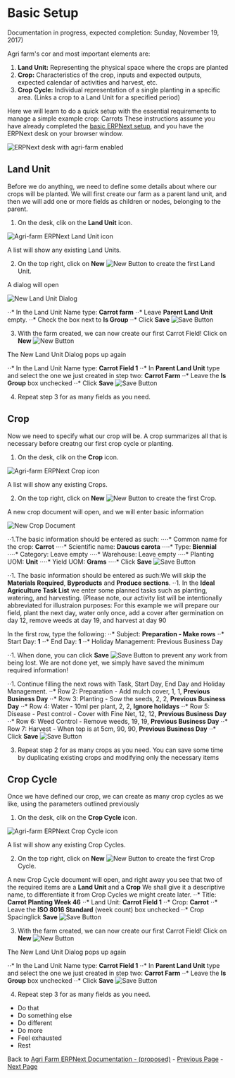 # Basic Setup
Documentation in progress, expected completion: Sunday, November 19, 2017)

Agri farm's cor and most important elements are:
1. **Land Unit:** Representing the physical space where the crops are planted
2. **Crop:** Characteristics of the crop, inputs and expected outputs, expected calendar of activities and harvest, etc.
3. **Crop Cycle:** Individual representation of a single planting in a specific area. (Links a crop to a Land Unit for a specified period)

Here we will learn to do a quick setup with the essential requirements to manage a simple example crop: Carrots
These instructions assume you have already completed the [basic ERPNext setup](https://erpnext.org/docs/user/manual/en/setting-up), and you have the ERPNext desk on your browser window.

 ![ERPNext desk with agri-farm enabled](assets/img/erpnext-desk-agri-farm.png "ERPNext desk with Agri-farm")

## Land Unit
Before we do anything, we need to define some details about where our crops will be planted.
We will first create our farm as a parent land unit, and then we will add one or more fields as children or nodes, belonging to the parent.

1. On the desk, clik on the **Land Unit** icon.

 ![Agri-farm ERPNext Land Unit icon](assets/img/land-unit-icon.png "Land Unit Icon")
 
 A list will show any existing Land Units.

2. On the top right, click on **New** ![New Button](assets/img/new-button.png "New") to create the first Land Unit.

A dialog will open

![New Land Unit Dialog](assets/img/new-land-unit-dialog.png "New Land Unit Dialog")

⋅⋅* In the Land Unit Name type: **Carrot farm**
⋅⋅* Leave **Parent Land Unit** empty.
⋅⋅* Check the box next to **Is Group**
⋅⋅* Click **Save** ![Save Button](assets/img/save-button.png "Save")

3. With the farm created, we can now create our first Carrot Field!
Click on **New** ![New Button](assets/img/new-button.png "New")

The New Land Unit Dialog pops up again

⋅⋅* In the Land Unit Name type: **Carrot Field 1**
⋅⋅* In **Parent Land Unit** type and select the one we just created in step two: **Carrot Farm**
⋅⋅* Leave the **Is Group** box unchecked
⋅⋅* Click **Save** ![Save Button](assets/img/save-button.png "Save")

4. Repeat step 3 for as many fields as you need.
 
## Crop
Now we need to specify what our crop will be. A crop summarizes all that is necessary before creatng our first crop cycle or planting.

1. On the desk, clik on the **Crop** icon.

 ![Agri-farm ERPNext Crop icon](assets/img/crop-icon.png "Crop Icon")
 
 A list will show any existing Crops.

2. On the top right, click on **New** ![New Button](assets/img/new-button.png "New") to create the first Crop.

A new crop document will open, and we will enter basic information

![New Crop Document](assets/img/new-crop-document.png "New Crop Document")

⋅⋅1.The basic information should be entered as such:
⋅⋅⋅⋅* Common name for the crop: **Carrot**
⋅⋅⋅⋅* Scientific name: **Daucus carota**
⋅⋅⋅⋅* Type: **Biennial**
⋅⋅⋅⋅* Category: Leave empty
⋅⋅⋅⋅* Warehouse: Leave empty
⋅⋅⋅⋅* Planting UOM: **Unit**
⋅⋅⋅⋅* Yield UOM: **Grams**
⋅⋅⋅⋅* Click **Save** ![Save Button](assets/img/save-button.png "Save")

⋅⋅1. The basic information should be entered as such:We will skip the **Materials Required**, **Byproducts** and **Produce sections**.
⋅⋅1. In the **Ideal Agriculture Task List** we enter some planned tasks such as planting, watering, and harvesting.
(Please note, our activity list will be intentionally abbreviated for illustraion purposes: For this example we will prepare our field, plant the next day, water only once, add a cover after germination on day 12, remove weeds at day 19, and harvest at day 90

In the first row, type the following:
⋅⋅* Subject: **Preparation - Make rows**
⋅⋅* Start Day: **1**
⋅⋅* End Day: **1**
⋅⋅* Holiday Management: Previous Business Day

⋅⋅1. When done, you can click **Save** ![Save Button](assets/img/save-button.png "Save") to prevent
any work from being lost. We are not done yet, we simply have saved the minimum required information!

⋅⋅1. Continue filling the next rows with Task, Start Day, End Day and Holiday Management. 
⋅⋅* Row 2: Preparation - Add mulch cover, 1, 1, **Previous Business Day**
⋅⋅* Row 3: Planting - Sow the seeds, 2, 2, **Previous Business Day**
⋅⋅* Row 4: Water - 10ml per plant, 2, 2, **Ignore holidays**
⋅⋅* Row 5: Disease - Pest control - Cover with Fine Net, 12, 12, **Previous Business Day**
⋅⋅* Row 6: Weed Control - Remove weeds, 19, 19, **Previous Business Day**
⋅⋅* Row 7: Harvest - When top is at 5cm, 90, 90, **Previous Business Day**
⋅⋅* Click **Save** ![Save Button](assets/img/save-button.png "Save")

3. Repeat step 2 for as many crops as you need. You can save some time by duplicating existing crops and modifying only the necessary items
 
## Crop Cycle
 Once we have defined our crop, we can create as many crop cycles as we like, using the parameters outlined previously

1. On the desk, clik on the **Crop Cycle** icon.

![Agri-farm ERPNext Crop Cycle icon](assets/img/crop-cycle-icon.png "Crop Cycle Icon")
 
 A list will show any existing Crop Cycles.

2. On the top right, click on **New** ![New Button](assets/img/new-button.png "New") to create the first Crop Cycle.

A new Crop Cycle document will open, and right away you see that two of the required items are a **Land Unit** and a **Crop**
We shall give it a descriptive name, to differentiate it from Crop Cycles we might create later.
⋅⋅* Title: **Carrot Planting Week 46**
⋅⋅* Land Unit: **Carrot Field 1** 
⋅⋅* Crop: **Carrot**
⋅⋅* Leave the **ISO 8016 Standard** (week count) box unchecked
⋅⋅* Crop Spacinglick **Save** ![Save Button](assets/img/save-button.png "Save")

3. With the farm created, we can now create our first Carrot Field!
Click on **New** ![New Button](assets/img/new-button.png "New")

The New Land Unit Dialog pops up again

⋅⋅* In the Land Unit Name type: **Carrot Field 1**
⋅⋅* In **Parent Land Unit** type and select the one we just created in step two: **Carrot Farm**
⋅⋅* Leave the **Is Group** box unchecked
⋅⋅* Click **Save** ![Save Button](assets/img/save-button.png "Save")

4. Repeat step 3 for as many fields as you need.


 * Do that
 * Do something else
 * Do different
 * Do more
 * Feel exhausted
 * Rest
 
Back to [Agri Farm ERPNext Documentation - (proposed)](Agri-Farm-ERPNext-Proposed-Doc) - [Previous Page](02-land-unit) - [Next Page](04-Crops)
